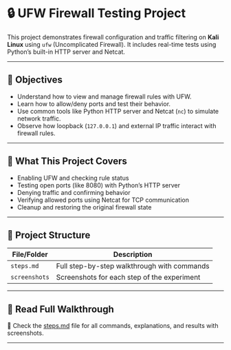 # 🔒 UFW Firewall Testing Project

This project demonstrates firewall configuration and traffic filtering on **Kali Linux** using `ufw` (Uncomplicated Firewall). It includes real-time tests using Python’s built-in HTTP server and Netcat.

---

## 📌 Objectives


- Understand how to view and manage firewall rules with UFW.
- Learn how to allow/deny ports and test their behavior.
- Use common tools like Python HTTP server and Netcat (`nc`) to simulate network traffic.
- Observe how loopback (`127.0.0.1`) and external IP traffic interact with firewall rules.


---

## 🧪 What This Project Covers

- Enabling UFW and checking rule status
- Testing open ports (like 8080) with Python’s HTTP server
- Denying traffic and confirming behavior
- Verifying allowed ports using Netcat for TCP communication
- Cleanup and restoring the original firewall state

----

## 📂 Project Structure

| File/Folder   | Description                                  |
|---------------|----------------------------------------------|
| `steps.md`    | Full step-by-step walkthrough with commands  |
| `screenshots`     | Screenshots for each step of the experiment  |

---

## 📖 Read Full Walkthrough

📄 Check the [steps.md](./steps.md) file for all commands, explanations, and results with screenshots.

----

